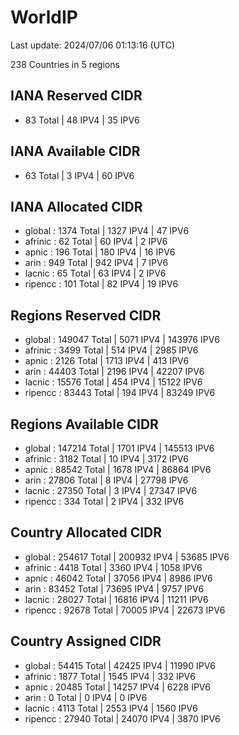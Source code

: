# WorldIP

Last update: 2024/07/06 01:13:16 (UTC)

238 Countries in 5 regions

## IANA Reserved CIDR

- 83 Total | 48 IPV4 | 35 IPV6

## IANA Available CIDR

- 63 Total | 3 IPV4 | 60 IPV6

## IANA Allocated CIDR

- global : 1374 Total | 1327 IPV4 | 47 IPV6
- afrinic : 62 Total | 60 IPV4 | 2 IPV6
- apnic : 196 Total | 180 IPV4 | 16 IPV6
- arin : 949 Total | 942 IPV4 | 7 IPV6
- lacnic : 65 Total | 63 IPV4 | 2 IPV6
- ripencc : 101 Total | 82 IPV4 | 19 IPV6

## Regions Reserved CIDR

- global : 149047 Total | 5071 IPV4 | 143976 IPV6
- afrinic : 3499 Total | 514 IPV4 | 2985 IPV6
- apnic : 2126 Total | 1713 IPV4 | 413 IPV6
- arin : 44403 Total | 2196 IPV4 | 42207 IPV6
- lacnic : 15576 Total | 454 IPV4 | 15122 IPV6
- ripencc : 83443 Total | 194 IPV4 | 83249 IPV6

## Regions Available CIDR

- global : 147214 Total | 1701 IPV4 | 145513 IPV6
- afrinic : 3182 Total | 10 IPV4 | 3172 IPV6
- apnic : 88542 Total | 1678 IPV4 | 86864 IPV6
- arin : 27806 Total | 8 IPV4 | 27798 IPV6
- lacnic : 27350 Total | 3 IPV4 | 27347 IPV6
- ripencc : 334 Total | 2 IPV4 | 332 IPV6

## Country Allocated CIDR

- global : 254617 Total | 200932 IPV4 | 53685 IPV6
- afrinic : 4418 Total | 3360 IPV4 | 1058 IPV6
- apnic : 46042 Total | 37056 IPV4 | 8986 IPV6
- arin : 83452 Total | 73695 IPV4 | 9757 IPV6
- lacnic : 28027 Total | 16816 IPV4 | 11211 IPV6
- ripencc : 92678 Total | 70005 IPV4 | 22673 IPV6

## Country Assigned CIDR

- global : 54415 Total | 42425 IPV4 | 11990 IPV6
- afrinic : 1877 Total | 1545 IPV4 | 332 IPV6
- apnic : 20485 Total | 14257 IPV4 | 6228 IPV6
- arin : 0 Total | 0 IPV4 | 0 IPV6
- lacnic : 4113 Total | 2553 IPV4 | 1560 IPV6
- ripencc : 27940 Total | 24070 IPV4 | 3870 IPV6
